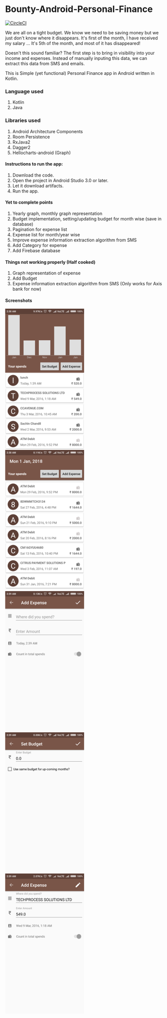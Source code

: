 Bounty-Android-Personal-Finance
===============================

[![CircleCI](https://circleci.com/gh/chandilsachin/Bounty-Android-Personal-Finance.svg?style=svg)](https://circleci.com/gh/chandilsachin/Bounty-Android-Personal-Finance)

We are all on a tight budget. We know we need to be saving money but we just don't know where it disappears. It's first of the month, I have received my salary ... It's 5th of the month, and most of it has disappeared!

Doesn't this sound familiar? The first step is to bring in visibility into your income and expenses. Instead of manually inputing this data, we can extract this data from SMS and emails.

This is Simple (yet functional) Personal Finance app in Android written in Kotlin. 

### Language used
1. Kotlin
1. Java

### Libraries used
1. Android Architecture Components
1. Room Persistence
1. RxJava2
1. Dagger2
1. Hellocharts-android (Graph)

#### Instructions to run the app:
1. Download the code.
1. Open the project in Android Studio 3.0 or later.
1. Let it download artifacts.
1. Run the app.


#### Yet to complete points
1. Yearly graph, monthly graph representation
1. Budget implementation, setting/updating budget for month wise (save in database)
1. Pagination for expense list
1. Expense list for month/year wise 
1. Improve expense information extraction algorithm from SMS
1. Add Category for expense
1. Add Firebase database

#### Things not working properly (Half cooked)
1. Graph representation of expense
1. Add Budget
1. Expense information extraction algorithm from SMS (Only works for Axis bank for now)


#### Screenshots


<img height="450px" src="screenshots/1.png" />
<img height="450px" src="screenshots/2.png" />
<img height="450px" src="screenshots/3.png" />
<img height="450px" src="screenshots/4.png" />
<img height="450px" src="screenshots/5.png" />